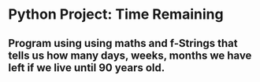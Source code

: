 # Python Project: Time Remaining

## Program using using maths and f-Strings that tells us how many days, weeks, months we have left if we live until 90 years old.

